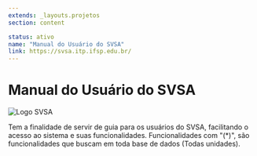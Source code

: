 ```yaml
---
extends: _layouts.projetos
section: content

status: ativo
name: "Manual do Usuário do SVSA"
link: https://svsa.itp.ifsp.edu.br/
---
```

# Manual do Usuário do SVSA

![Logo SVSA](/assets/images/logo_svsa.png)

Tem a finalidade de servir de guia para os usuários do SVSA, facilitando o acesso ao sistema e suas funcionalidades.
Funcionalidades com "(*)", são funcionalidades que buscam em toda base de dados (Todas unidades).